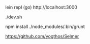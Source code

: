 lein repl
(go)
http://localhost:3000

./dev.sh

npm install
./node_modules/.bin/grunt

https://github.com/yogthos/Selmer